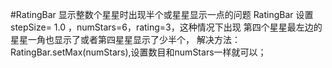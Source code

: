 #RatingBar 显示整数个星星时出现半个或星星显示一点的问题
RatingBar 设置 stepSize= 1.0 ，numStars=6，rating=3，这种情况下出现 第四个星星最左边的星星一角也显示了或者第四星星显示了少半个，
解决方法：
RatingBar.setMax(numStars),设置数目和numStars一样就可以；
